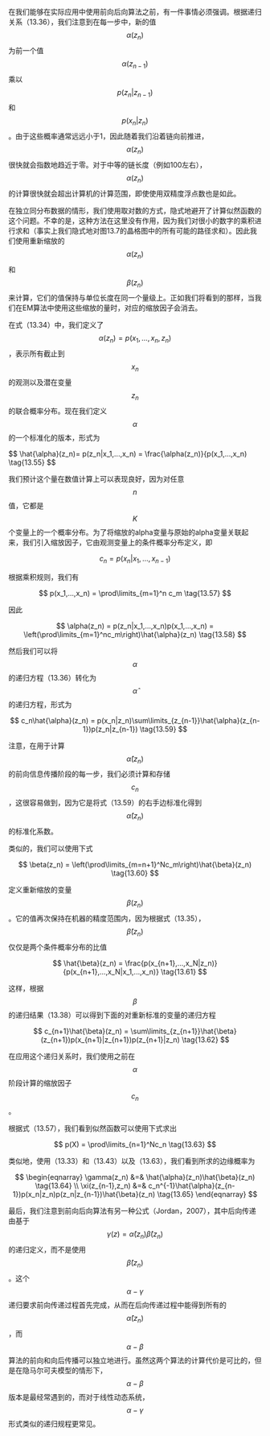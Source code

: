 在我们能够在实际应用中使用前向后向算法之前，有一件事情必须强调。根据递归关系（13.36），我们注意到在每一步中，新的值$$ \alpha(z_n) $$为前一个值$$ \alpha(z_{n−1}) $$乘以$$ p(z_n| z_{n−1}) $$和$$ p(x_n|z_n) $$。由于这些概率通常远远小于1，因此随着我们沿着链向前推进，$$ \alpha(z_n) $$很快就会指数地趋近于零。对于中等的链长度（例如100左右），$$ \alpha(z_n) $$的计算很快就会超出计算机的计算范围，即使使用双精度浮点数也是如此。    

在独立同分布数据的情形，我们使用取对数的方式，隐式地避开了计算似然函数的这个问题。不幸的是，这种方法在这里没有作用，因为我们对很小的数字的乘积进行求和（事实上我们隐式地对图13.7的晶格图中的所有可能的路径求和）。因此我们使用重新缩放的$$ \alpha(z_n) $$和$$ \beta(z_n) $$来计算，它们的值保持与单位长度在同一个量级上。正如我们将看到的那样，当我们在EM算法中使用这些缩放的量时，对应的缩放因子会消去。    

在式（13.34）中，我们定义了$$ \alpha(z_n) = p(x_1,...,x_n,z_n) $$，表示所有截止到$$ x_n $$的观测以及潜在变量$$ z_n $$的联合概率分布。现在我们定义$$ \alpha $$的一个标准化的版本，形式为    

$$ 
\hat{\alpha}(z_n)= p(z_n|x_1,...,x_n) = \frac{\alpha(z_n)}{p(x_1,...,x_n) \tag{13.55} 
$$    

我们预计这个量在数值计算上可以表现良好，因为对任意$$ n $$值，它都是$$ K $$个变量上的一个概率分布。为了将缩放的alpha变量与原始的alpha变量关联起来，我们引入缩放因子，它由观测变量上的条件概率分布定义，即    

$$
c_n = p(x_n|x_1,...,x_{n-1}) \tag{13.56}
$$    

根据乘积规则，我们有    

$$
p(x_1,...,x_n) = \prod\limits_{m=1}^n c_m \tag{13.57}
$$    

因此    

$$
\alpha(z_n) = p(z_n|x_1,...,x_n)p(x_1,...,x_n) = \left(\prod\limits_{m=1}^nc_m\right)\hat{\alpha}(z_n) \tag{13.58}
$$    

然后我们可以将$$ \alpha $$的递归方程（13.36）转化为$$ \hat{\alpha} $$的递归方程，形式为    

$$
c_n\hat{\alpha}(z_n) = p(x_n|z_n)\sum\limits_{z_{n-1}}\hat{\alpha}(z_{n-1})p(z_n|z_{n-1}) \tag{13.59}
$$    

注意，在用于计算$$ \hat{\alpha}(z_n) $$的前向信息传播阶段的每一步，我们必须计算和存储$$ c_n $$，这很容易做到，因为它是将式（13.59）的右手边标准化得到$$ \hat{\alpha}(z_n) $$的标准化系数。     

类似的，我们可以使用下式

$$
\beta(z_n) = \left(\prod\limits_{m=n+1}^Nc_m\right)\hat{\beta}(z_n) \tag{13.60}
$$    

定义重新缩放的变量$$ \beta(z_n) $$。它的值再次保持在机器的精度范围内，因为根据式（13.35），$$ \hat{\beta}(z_n) $$仅仅是两个条件概率分布的比值    

$$
\hat{\beta}(z_n) = \frac{p(x_{n+1},...,x_N|z_n)}{p(x_{n+1},...,x_N|x_1,...,x_n)} \tag{13.61}
$$    

这样，根据$$ \beta $$的递归结果（13.38）可以得到下面的对重新标准的变量的递归方程    

$$
c_{n+1}\hat{\beta}(z_n) = \sum\limits_{z_{n+1}}\hat{\beta}(z_{n+1})p(x_{n+1}|z_{n+1})p(z_{n+1}|z_n) \tag{13.62}
$$    

在应用这个递归关系时，我们使用之前在$$ \alpha $$阶段计算的缩放因子$$ c_n $$。    

根据式（13.57），我们看到似然函数可以使用下式求出    

$$
p(X) = \prod\limits_{n=1}^Nc_n \tag{13.63}
$$    

类似地，使用（13.33）和（13.43）以及（13.63），我们看到所求的边缘概率为    

$$
\begin{eqnarray}
\gamma(z_n) &=& \hat{\alpha}(z_n)\hat{\beta}(z_n) \tag{13.64} \\
\xi(z_{n-1},z_n) &=& c_n^{-1}\hat{\alpha}(z_{n-1})p(x_n|z_n)p(z_n|z_{n-1})\hat{\beta}(z_n) \tag{13.65}
\end{eqnarray}
$$    

最后，我们注意到前向后向算法有另一种公式（Jordan，2007），其中后向传递由基于$$ \gamma(z) = \hat{\alpha}(z_n)\hat{\beta}(z_n) $$的递归定义，而不是使用$$ \hat{\beta}(z_n) $$。这个$$ \alpha − \gamma $$递归要求前向传递过程首先完成，从而在后向传递过程中能得到所有的$$ \hat{\alpha}(z_n) $$，而$$ \alpha − \beta $$算法的前向和向后传播可以独立地进行。虽然这两个算法的计算代价是可比的，但是在隐马尔可夫模型的情形下，$$ \alpha − \beta
$$版本是最经常遇到的，而对于线性动态系统，$$ \alpha − \gamma $$形式类似的递归规程更常见。
